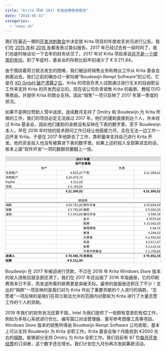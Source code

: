 ```yaml
---
title: "Krita 项目 2017 年度经费使用报告"
date: "2018-05-31"
categories: 
  - "news-zh"
---
```


我们在最近一期的[开发冲刺聚会](https://krita.org/zh/item/krita-2018-sprint-report-zh/)中决定就 Krita 项目的年度收支状况进行公告。我们在 [2015 年](https://krita.org/en/item/funding-krita/)和 [2016 年](https://krita.org/en/item/funding-kritas-development/)都发表过类似报告。2017 年已经过去有一段时间了，我们也是时候谈论一下去年的财务状况了。2017 年对 Krita 项目来说[并不是一个顺景的年份](https://krita.org/en/item/krita-foundation-in-trouble/)。到了年底时，基金会的存款比起年初减少了 € 9.211,84。

由于围绕着荷兰税法发生的困难，我们被迫将销售业务和商业工作从 Krita 基金会剥离出去。我们之前的确办过一家叫做“Boudewijn Rempt Software”的公司，它是在 [KO GmbH 破产清算之后](https://krita.org/en/item/krita-and-ko-gmbh/)，Krita 的项目负责人试图通过进行无关的自由职业工作来支持 Krita 的开发而设立的。现在该公司负责销售 Krita 的画册、教程 DVD 等商品，并提供 Krita 的商业支持。因此“销售”一项只反映了 2017 年第一季度的状况。

如果不是两位赞助人雪中送炭，连续数月支持了 Dmitry 和 Boudewijn 为 Krita 所做的工作，我们的项目必定无法挨过 2017 年。他们的援助直接到达个人，并未经过 Krita 基金会，因此他们援助的金额没有反映在下表的数字里。至于 Boudewijn 本人，早在 2016 年时他的技术顾问工作已经让他筋疲力尽，实在无法一边工作一边开发 Krita。于是在 2017 年他辞去了工作，靠积蓄来支持自己进行 Krita 开发。他的资金投入也没有被算进下表的数字里。如果上述的投入全部算进去的话，账本上面“软件开发”一项的数额将要翻上一倍。

[![](images/krita_2017_funding_zh.png)](https://krita.org/wp-content/uploads/2018/05/krita_2017_funding_zh.png)

Boudewijn 在 2017 年被迫进行贷款，不过在 2018 年 Krita Windows Store 版本的收入进账后就全部还清了。我们在 2017 年还出版了 2016 年版画册，它的印刷费用本已不菲，而发送所需的邮费更是突破天际。最惨的是画册还积压了不少！支出的“捐款”一项反映的是我们对为 Krita 作出了重要贡献的个人进行的捐款。“志愿者”一项反映的是我们在荷兰税法允许的范围内对那些为 Krita 进行了大量志愿工作的个人的资助。

2018 年我们的财务状况还算不错。Intel 为我们提供了一些颇有意思的有偿工作，例如为多核心系统进行优化、编写窗口对话管理器、重写参考图像工具等项目。Windows Store 版本的销售所得由 Boudewijn Rempt Software 公司收取，基本上可以支持 Boudewijn 为 Krita 全职工作。Krita 基金会每个月能收到 €2000 左右的[捐款](https://krita.org/zh/support-us-zh/donation-zh/)，能够部分支持 Dmitry 为 Krita 全职工作。我们目前有 87 位[每月开发经费](https://krita.org/zh/support-us-zh/monthly-subscription-zh/)的订阅者，这个数字还在增长。我们计划在九月份再次发起筹款活动。

